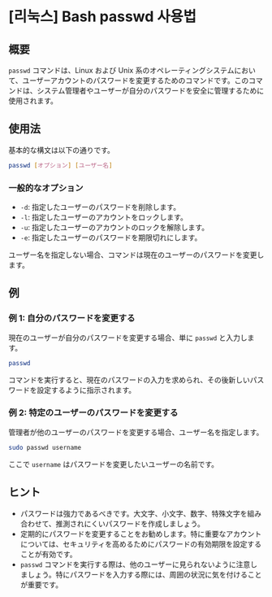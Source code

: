 # [리눅스] Bash passwd 사용법

## 概要
`passwd` コマンドは、Linux および Unix 系のオペレーティングシステムにおいて、ユーザーアカウントのパスワードを変更するためのコマンドです。このコマンドは、システム管理者やユーザーが自分のパスワードを安全に管理するために使用されます。

## 使用法
基本的な構文は以下の通りです。

```bash
passwd [オプション] [ユーザー名]
```

### 一般的なオプション
- `-d`: 指定したユーザーのパスワードを削除します。
- `-l`: 指定したユーザーのアカウントをロックします。
- `-u`: 指定したユーザーのアカウントのロックを解除します。
- `-e`: 指定したユーザーのパスワードを期限切れにします。

ユーザー名を指定しない場合、コマンドは現在のユーザーのパスワードを変更します。

## 例
### 例 1: 自分のパスワードを変更する
現在のユーザーが自分のパスワードを変更する場合、単に `passwd` と入力します。

```bash
passwd
```

コマンドを実行すると、現在のパスワードの入力を求められ、その後新しいパスワードを設定するように指示されます。

### 例 2: 特定のユーザーのパスワードを変更する
管理者が他のユーザーのパスワードを変更する場合、ユーザー名を指定します。

```bash
sudo passwd username
```

ここで `username` はパスワードを変更したいユーザーの名前です。

## ヒント
- パスワードは強力であるべきです。大文字、小文字、数字、特殊文字を組み合わせて、推測されにくいパスワードを作成しましょう。
- 定期的にパスワードを変更することをお勧めします。特に重要なアカウントについては、セキュリティを高めるためにパスワードの有効期限を設定することが有効です。
- `passwd` コマンドを実行する際は、他のユーザーに見られないように注意しましょう。特にパスワードを入力する際には、周囲の状況に気を付けることが重要です。